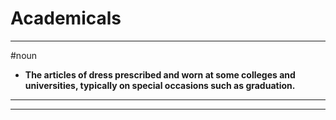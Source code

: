 # Academicals
---
#noun
- **The articles of dress prescribed and worn at some colleges and universities, typically on special occasions such as graduation.**
---
---
